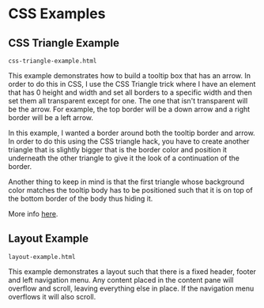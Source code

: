 # CSS Examples

## CSS Triangle Example

`css-triangle-example.html`

This example demonstrates how to build a tooltip box that has an arrow. In order to do this in CSS, I use the CSS Triangle trick where I have an element that has 0 height and width and set all borders to a specific width and then set them all transparent except for one. The one that isn't transparent will be the arrow. For example, the top border will be a down arrow and a right border will be a left arrow.

In this example, I wanted a border around both the tooltip border and arrow. In order to do this using the CSS triangle hack, you have to create another triangle that is slightly bigger that is the border color and position it underneath the other triangle to give it the look of a continuation of the border.

Another thing to keep in mind is that the first triangle whose background color matches the tooltip body has to be positioned such that it is on top of the bottom border of the body thus hiding it.

More info [here](https://css-tricks.com/snippets/css/css-triangle/).

## Layout Example

`layout-example.html`

This example demonstrates a layout such that there is a fixed header, footer and left navigation menu. Any content placed in the content pane will overflow and scroll, leaving everything else in place. If the navigation menu overflows it will also scroll.
